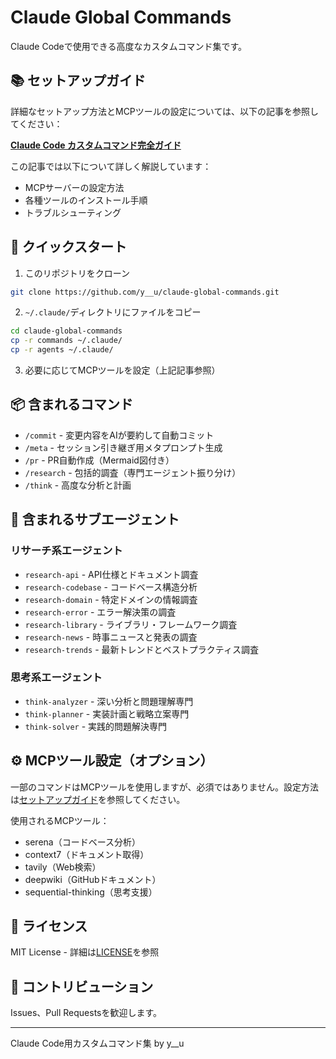 # Claude Global Commands

Claude Codeで使用できる高度なカスタムコマンド集です。

## 📚 セットアップガイド

詳細なセットアップ方法とMCPツールの設定については、以下の記事を参照してください：

**[Claude Code カスタムコマンド完全ガイド](https://note.com/y__u777/n/na5927199b0ac)**

この記事では以下について詳しく解説しています：
- MCPサーバーの設定方法
- 各種ツールのインストール手順
- トラブルシューティング

## 🚀 クイックスタート

1. このリポジトリをクローン
```bash
git clone https://github.com/y__u/claude-global-commands.git
```

2. `~/.claude/`ディレクトリにファイルをコピー
```bash
cd claude-global-commands
cp -r commands ~/.claude/
cp -r agents ~/.claude/
```

3. 必要に応じてMCPツールを設定（上記記事参照）

## 📦 含まれるコマンド

- `/commit` - 変更内容をAIが要約して自動コミット
- `/meta` - セッション引き継ぎ用メタプロンプト生成
- `/pr` - PR自動作成（Mermaid図付き）
- `/research` - 包括的調査（専門エージェント振り分け）
- `/think` - 高度な分析と計画

## 🔧 含まれるサブエージェント

### リサーチ系エージェント
- `research-api` - API仕様とドキュメント調査
- `research-codebase` - コードベース構造分析
- `research-domain` - 特定ドメインの情報調査
- `research-error` - エラー解決策の調査
- `research-library` - ライブラリ・フレームワーク調査
- `research-news` - 時事ニュースと発表の調査
- `research-trends` - 最新トレンドとベストプラクティス調査

### 思考系エージェント
- `think-analyzer` - 深い分析と問題理解専門
- `think-planner` - 実装計画と戦略立案専門
- `think-solver` - 実践的問題解決専門

## ⚙️ MCPツール設定（オプション）

一部のコマンドはMCPツールを使用しますが、必須ではありません。設定方法は[セットアップガイド](https://note.com/y__u777/n/na5927199b0ac)を参照してください。

使用されるMCPツール：
- serena（コードベース分析）
- context7（ドキュメント取得）
- tavily（Web検索）
- deepwiki（GitHubドキュメント）
- sequential-thinking（思考支援）

## 📄 ライセンス

MIT License - 詳細は[LICENSE](./LICENSE)を参照

## 🤝 コントリビューション

Issues、Pull Requestsを歓迎します。

---

Claude Code用カスタムコマンド集 by y__u